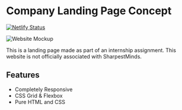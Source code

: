 # Company Landing Page Concept

[![Netlify Status](https://api.netlify.com/api/v1/badges/7c6efd32-4c12-4d93-ae0e-a0ee0d8d5c97/deploy-status)](https://app.netlify.com/sites/lumidex/deploys)

![Website Mockup](https://github.com/aromalanil/Sharpestminds/blob/master/art/mockup-1.png?raw=true)

This is a landing page made as part of an internship assignment.
This website is not officially associated with SharpestMinds.


## Features

* Completely Responsive
* CSS Grid & Flexbox
* Pure HTML and CSS
